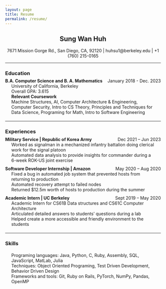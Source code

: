 ```yaml
---
layout: page
title: Resume 
permalink: /resume/
---
```


<link rel="stylesheet" href="resume.css">

<style>
.split-para         { display:block;margin-bottom:-20px;margin-top:-10px; }
.split-para span    { display:block;float:right; }
.sub-para           { margin:20px; }
</style>
<div id="personal info"> 
<h2 style="text-align: center;">Sung Wan Huh</h2>
<p style="text-align: center;">7671 Mission Gorge Rd., San Diego, CA, 92120 | huhsu1@berkeley.edu
| +1 (760) 215-0165 </p>
</div>
<hr>

<div id="education">
<h3> <b> Education </b> </h3>
<p> 
<div class="split-para"><b>B.A. Computer Science and B. A. Mathematics</b><span>January 2018 - Dec.
2023</span></div>
<div class="sub-para">
University of California, Berkeley <br>
Overall GPA: 3.615 <br>
<b>Relevant Coursework</b> <br>
Machine Structures, AI, Computer Architecture & Engineering, Computer Security, Intro to CS Theory,
Principles and Techniques for Data Science, Programing for Math, Intro to Software Engineering
</div>
</p>
</div>
<hr>

<div id="experiences">

<h3> <b> Experiences </b> </h3>
<div class="split-para">
<b> Military Service | Republic of Korea Army </b> <span> Dec 2021 – Jun 2023 </span> </div>
<div class="sub-para">
Worked as signalman in a mechanized infantry battalion doing clerical work for the signal platoon
<br>
Automated data analysis to provide insights for commander during a 6-week ROK-US joint exercise
</div>

<div class="split-para">
<b> Software Developer Internship | Amazon </b> <span> May 2020 – Aug 2020 </span> </div>
<div class="sub-para">
Fixed a bug in automated job system that prevented hosts from returning to production <br>
Automated recovery attempt to failed nodes <br>
Returned $12.5m worth of hosts to production during the summer 
</div>

<div class="split-para">
<b> Academic Intern | UC Berkeley </b> <span> Sept 2019 – May 2020 </span> </div>
<div class="sub-para">
Academic Intern for CS61B Data structures and CS61C Computer Architecture <br>
Articulated detailed answers to students’ questions during a lab <br>
Helped create a more accessible and friendly environment to the students
</div>

</div>
<hr>

<div id="skills">
<h3> <b> Skills </b> </h3>
<div class="sub-para">
Programing languages: Java, Python, C, Ruby, Assembly, SQL, JavaScript, MatLab, Julia <br>
Techniques: Object Oriented Programing, Test Driven Development, Behavior Driven Design <br>
Frameworks and tools: Git, Ruby on Rails, PyTorch, NumPy, Pandas, OpenMP
</div>

</div>

